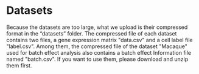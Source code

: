 # Datasets
Because the datasets are too large, what we upload is their compressed format in the “datasets” folder. The compressed file of each dataset contains two files, a gene expression matrix "data.csv" and a cell label file "label.csv". Among them, the compressed file of the dataset "Macaque" used for batch effect analysis also contains a batch effect Information file named "batch.csv". If you want to use them, please download and unzip them first. 
